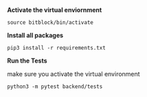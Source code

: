 **Activate the virtual enviornment**
```
source bitblock/bin/activate
```

**Install all packages**

```
pip3 install -r requirements.txt
```

**Run the Tests**

make sure you activate the virtual environment

```
python3 -m pytest backend/tests
```